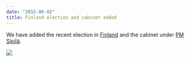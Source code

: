 ```yaml
---
date: "2015-06-02"
title: Finland election and cabinet added
---
```


We have added the recent election in [Finland](http://www.parlgov.org/explore/fin/election/2015-04-19/) and the cabinet under [PM Sipilä](http://www.parlgov.org/explore/fin/cabinet/2015-05-29/).

![](/images/parliament-european-union.jpg)
